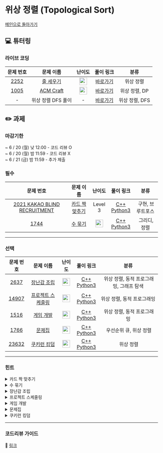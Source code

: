 # 위상 정렬 (Topological Sort)

[메인으로 돌아가기](https://github.com/Altu-Bitu-2/Notice)

## 💻 튜터링

### 라이브 코딩

|문제 번호|문제 이름|난이도|풀이 링크|분류|
| :-----: | :-----: | :-----: | :-----: | :-----: |
|<a href="https://www.acmicpc.net/problem/2252" target="_blank">2252</a>|<a href="https://www.acmicpc.net/problem/2252" target="_blank">줄 세우기</a>|<img height="25px" width="25px" src="https://static.solved.ac/tier_small/13.svg"/>|[바로가기](https://github.com/Altu-Bitu-2/Notice/blob/main/06%EC%9B%94%2007%EC%9D%BC%20-%20%EC%9C%84%EC%83%81%20%EC%A0%95%EB%A0%AC/%EB%9D%BC%EC%9D%B4%EB%B8%8C%20%EC%BD%94%EB%94%A9/2252.cpp)|위상 정렬|
|<a href="https://www.acmicpc.net/problem/1005" target="_blank">1005</a>|<a href="https://www.acmicpc.net/problem/1005" target="_blank">ACM Craft</a>|<img height="25px" width="25px" src="https://static.solved.ac/tier_small/13.svg"/>|[바로가기](https://github.com/Altu-Bitu-2/Notice/blob/main/06%EC%9B%94%2007%EC%9D%BC%20-%20%EC%9C%84%EC%83%81%20%EC%A0%95%EB%A0%AC/%EB%9D%BC%EC%9D%B4%EB%B8%8C%20%EC%BD%94%EB%94%A9/1005.cpp)|위상 정렬, DP|
|-|위상 정렬 DFS 풀이|-|[바로가기](https://github.com/Altu-Bitu-2/Notice/blob/main/06%EC%9B%94%2007%EC%9D%BC%20-%20%EC%9C%84%EC%83%81%20%EC%A0%95%EB%A0%AC/%EB%9D%BC%EC%9D%B4%EB%B8%8C%20%EC%BD%94%EB%94%A9/2252_dfs.cpp)|위상 정렬, DFS|




## ✏️ 과제
### 마감기한
~ 6 / 20 (월) 낮 12:00 - 코드 리뷰 O </br>
~ 6 / 20 (월) 밤 11:59 - 코드 리뷰 X </br>
~ 6 / 21 (금) 밤 11:59 - 추가 제출 </br>

### 필수

|문제 번호|문제 이름|난이도|풀이 링크|분류|
| :-----: | :-----: | :-----: | :-----: | :-----: |
|<a href="https://programmers.co.kr/learn/courses/30/lessons/72415" target="_blank">2021 KAKAO BLIND RECRUITMENT</a>|<a href="https://programmers.co.kr/learn/courses/30/lessons/72415" target="_blank">카드 짝 맞추기</a>| Level 3|[C++](https://github.com/Altu-Bitu-2/Notice/blob/main/06%EC%9B%94%2007%EC%9D%BC%20-%20%EC%9C%84%EC%83%81%20%EC%A0%95%EB%A0%AC/%EA%B3%BC%EC%A0%9C/card.cpp)<br/>[Python3](https://github.com/Altu-Bitu-2/Notice/blob/main/06%EC%9B%94%2007%EC%9D%BC%20-%20%EC%9C%84%EC%83%81%20%EC%A0%95%EB%A0%AC/%EA%B3%BC%EC%A0%9C/card.py)|&nbsp;구현, 브루트포스|
|<a href="https://www.acmicpc.net/problem/1744" target="_blank">1744</a>|<a href="https://www.acmicpc.net/problem/1744" target="_blank">수 묶기</a>|<img height="25px" width="25px" src="https://static.solved.ac/tier_small/12.svg"/>|[C++](https://github.com/Altu-Bitu-2/Notice/blob/main/06%EC%9B%94%2007%EC%9D%BC%20-%20%EC%9C%84%EC%83%81%20%EC%A0%95%EB%A0%AC/%EA%B3%BC%EC%A0%9C/1744.cpp)<br/>[Python3](https://github.com/Altu-Bitu-2/Notice/blob/main/06%EC%9B%94%2007%EC%9D%BC%20-%20%EC%9C%84%EC%83%81%20%EC%A0%95%EB%A0%AC/%EA%B3%BC%EC%A0%9C/1744.py)|&nbsp;그리디, 정렬|


---

### 선택

|문제 번호|문제 이름|난이도|풀이 링크|분류|
| :-----: | :-----: | :-----: | :-----: | :-----: |
|<a href="https://www.acmicpc.net/problem/2637" target="_blank">2637</a>|<a href="https://www.acmicpc.net/problem/2637" target="_blank">장난감 조립</a>|<img height="25px" width="25px" src="https://static.solved.ac/tier_small/14.svg"/>|[C++](https://github.com/Altu-Bitu-2/Notice/blob/main/06%EC%9B%94%2007%EC%9D%BC%20-%20%EC%9C%84%EC%83%81%20%EC%A0%95%EB%A0%AC/%EA%B3%BC%EC%A0%9C/2637.cpp)<br/>[Python3](https://github.com/Altu-Bitu-2/Notice/blob/main/06%EC%9B%94%2007%EC%9D%BC%20-%20%EC%9C%84%EC%83%81%20%EC%A0%95%EB%A0%AC/%EA%B3%BC%EC%A0%9C/2637.py)|&nbsp;위상 정렬, 동적 프로그래밍, 그래프 탐색|
|<a href="https://www.acmicpc.net/problem/14907" target="_blank">14907</a>|<a href="https://www.acmicpc.net/problem/14907" target="_blank">프로젝트 스케줄링</a>|<img height="25px" width="25px" src="https://static.solved.ac/tier_small/14.svg"/>|[C++](https://github.com/Altu-Bitu-2/Notice/blob/main/06%EC%9B%94%2007%EC%9D%BC%20-%20%EC%9C%84%EC%83%81%20%EC%A0%95%EB%A0%AC/%EA%B3%BC%EC%A0%9C/14907.cpp)<br/>[Python3](https://github.com/Altu-Bitu-2/Notice/blob/main/06%EC%9B%94%2007%EC%9D%BC%20-%20%EC%9C%84%EC%83%81%20%EC%A0%95%EB%A0%AC/%EA%B3%BC%EC%A0%9C/14907.py)|위상 정렬, 동적 프로그래밍|
|<a href="https://www.acmicpc.net/problem/1516" target="_blank">1516</a>|<a href="https://www.acmicpc.net/problem/1516" target="_blank">게임 개발</a>|<img height="25px" width="25px" src="https://static.solved.ac/tier_small/13.svg"/>|[C++](https://github.com/Altu-Bitu-2/Notice/blob/main/06%EC%9B%94%2007%EC%9D%BC%20-%20%EC%9C%84%EC%83%81%20%EC%A0%95%EB%A0%AC/%EA%B3%BC%EC%A0%9C/1516.cpp)<br/>[Python3](https://github.com/Altu-Bitu-2/Notice/blob/main/06%EC%9B%94%2007%EC%9D%BC%20-%20%EC%9C%84%EC%83%81%20%EC%A0%95%EB%A0%AC/%EA%B3%BC%EC%A0%9C/1516.py)|&nbsp;위상 정렬, 동적 프로그래밍|
|<a href="https://www.acmicpc.net/problem/1766" target="_blank">1766</a>|<a href="https://www.acmicpc.net/problem/1766" target="_blank">문제집</a>|<img height="25px" width="25px" src="https://static.solved.ac/tier_small/14.svg"/>|[C++](https://github.com/Altu-Bitu-2/Notice/blob/main/06%EC%9B%94%2007%EC%9D%BC%20-%20%EC%9C%84%EC%83%81%20%EC%A0%95%EB%A0%AC/%EA%B3%BC%EC%A0%9C/1766.cpp)<br/>[Python3](https://github.com/Altu-Bitu-2/Notice/blob/main/06%EC%9B%94%2007%EC%9D%BC%20-%20%EC%9C%84%EC%83%81%20%EC%A0%95%EB%A0%AC/%EA%B3%BC%EC%A0%9C/1766.py)|&nbsp;우선순위 큐, 위상 정렬|
|<a href="https://www.acmicpc.net/problem/23632" target="_blank">23632</a>|<a href="https://www.acmicpc.net/problem/23632" target="_blank">쿠키런 킹덤</a>|<img height="25px" width="25px" src="https://static.solved.ac/tier_small/14.svg"/>|[C++](https://github.com/Altu-Bitu-2/Notice/blob/main/06%EC%9B%94%2007%EC%9D%BC%20-%20%EC%9C%84%EC%83%81%20%EC%A0%95%EB%A0%AC/%EA%B3%BC%EC%A0%9C/23632.cpp)<br/>[Python3](https://github.com/Altu-Bitu-2/Notice/blob/main/06%EC%9B%94%2007%EC%9D%BC%20-%20%EC%9C%84%EC%83%81%20%EC%A0%95%EB%A0%AC/%EA%B3%BC%EC%A0%9C/23632.py)|&nbsp;위상 정렬|



---

### 힌트

<details>
<summary>카드 짝 맞추기</summary>
<div markdown="1">
&nbsp;&nbsp;&nbsp;&nbsp;카드의 양이 많지 않아요. 가능한 모든 카드 순서에 따라 커서 이동 횟수를 계산해도 괜찮아요. 각 카드는 2개의 카드가 한 쌍을 이루니 둘 중 어떤 카드를 먼저 뒤집을 지도 결정해야해요. 카드 순서를 정하는건 순열로 구할 수 있을거고, 한 쌍의 카드에서 어떤 카드를 먼저 뒤집을 지는 0 또는 1의 비트로 나타낼 수 있어요.
</div>
</details>

<details>
<summary>수 묶기</summary>
<div markdown="1">
&nbsp;&nbsp;&nbsp;&nbsp;일단 큰 수끼리는 묶는 게 좋아 보여요. 그리고 음수도 묶으면 수를 키울 수 있는 방법이 보이네요. 이때, 서로 곱하면 더 손해인 수와, 서로 곱해야 더 이득인 수를 잘 파악해서 어디까지 수를 묶는 게 좋은지 범위를 잘 설정해야 해요.
</div>
</details>

<details>
<summary>장난감 조립</summary>
<div markdown="1">
&nbsp;&nbsp;&nbsp;&nbsp;각 부품마다 필요한 부품을 저장하는 것이 중요해요. 중간 부품의 개수가 아닌 기본 부품의 개수를 저장해야 한다는 걸 주의해야 해요. 어떤 부품이 기본 부품이 될까요?
</div>
</details>

<details>
<summary>프로젝트 스케줄링</summary>
<div markdown="1">
&nbsp;&nbsp;&nbsp;&nbsp;비슷한 문제를 풀었으니 어떻게 풀어야 할지 감이 오실 것 같아요. 주의해야 할 점은 입력이네요! 이전 정점이 주어지지 않을 수 있으니 어떻게 입력 받아야 할까요? 더불어 마지막 정점은 한 개라는 보장이 없으니, 모든 작업을 하는 경우를 어떻게 처리해야 할지도 신경 써야 해요.
</div>
</details>

<details>
<summary>게임 개발</summary>
<div markdown="1">
&nbsp;&nbsp;&nbsp;&nbsp;라이브 코딩때 정확히 같은 문제를 풀었어요. 피피티의 응용문제 파트를 살펴볼까요?
</div>
</details>

<details>
<summary>문제집</summary>
<div markdown="1">
&nbsp;&nbsp;&nbsp;&nbsp;튜터링때 위상정렬은 여러 결과가 나올 수 있다고 했어요. 그런데 해당 문제는 순서에 대한 조건이 있네요! 어떻게 관리하면 좋을까요?
</div>
</details>

<details>
<summary>쿠키런 킹덤</summary>
<div markdown="1">
&nbsp;&nbsp;&nbsp;&nbsp;건물을 건설할 때 필요로 하는 자원의 관계를 그래프로 나타내 볼까요? 어떤 건물을 짓기 위해 먼저 필요한 자원들이 정해져 있으니 전후관계가 존재하는 상황이네요! 어떤 알고리즘을 써야 할지는 파악할 수 있을 거예요. 이때 건물이 생산하는 자원이 여러 개일 수 있고, 건물끼리 생산하는 자원이 겹칠 수 있음에 주의해야 해요.
</div>
</details>


---

### 코드리뷰 가이드

🔗 [링크](https://diamond-drum-0d1.notion.site/06-07-10e3b75046a747fc91b6248e02c126a1)
